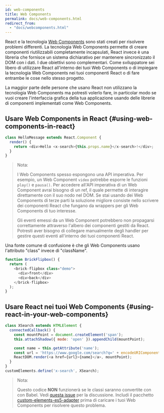 ```yaml
---
id: web-components
title: Web Components
permalink: docs/web-components.html
redirect_from:
  - "docs/webcomponents.html"
---
```


React e la tecnologia [Web Components](https://developer.mozilla.org/en-US/docs/Web/Web_Components) sono stati creati per risolvere problemi differenti. La tecnologia Web Components permette di creare componenti riutilizzabili completamente incapsulati, React invece è una libreria che fornisce un sistema dichiarativo per mantenere sincronizzato il DOM con i dati. I due obiettivi sono complementari. Come sviluppatore sei libero di utilizzare React all'interno dei tuoi Web Components o di impiegare la tecnologia Web Components nei tuoi componenti React o di fare entrambe le cose nello stesso progetto.

La maggior parte delle persone che usano React non utilizzano la tecnologia Web Components ma potresti volerlo fare, in particolar modo se vuoi creare l'interfaccia grafica della tua applicazione usando delle librerie di componenti implementati come Web Components.

## Usare Web Components in React {#using-web-components-in-react}

```javascript
class HelloMessage extends React.Component {
  render() {
    return <div>Hello <x-search>{this.props.name}</x-search>!</div>;
  }
}
```

> Nota:
>
> I Web Components spesso espongono una API imperativa. Per esempio, un Web Component `video` potrebbe esporre le funzioni `play()` e `pausa()`. Per accedere all'API imperativa di un Web Component avrai bisogno di un ref, il quale permette di interagire direttamente con il suo nodo nel DOM. Se stai usando dei Web Components di terze parti la soluzione migliore consiste nello scrivere dei componenti React che fungano da wrappers per gli Web Components di tuo interesse.
>
> Gli eventi emessi da un Web Component potrebbero non propagarsi correttamente attraverso l'albero dei componenti gestiti da React.
> Potresti aver bisogno di collegare manualmente degli handler per gestire questi eventi all'interno dei tuoi componenti React.

Una fonte comune di confusione è che gli Web Components usano l'attributo "class" invece di "className".

```javascript
function BrickFlipbox() {
  return (
    <brick-flipbox class="demo">
      <div>front</div>
      <div>back</div>
    </brick-flipbox>
  );
}
```

## Usare React nei tuoi Web Components {#using-react-in-your-web-components}

```javascript
class XSearch extends HTMLElement {
  connectedCallback() {
    const mountPoint = document.createElement('span');
    this.attachShadow({ mode: 'open' }).appendChild(mountPoint);

    const name = this.getAttribute('name');
    const url = 'https://www.google.com/search?q=' + encodeURIComponent(name);
    ReactDOM.render(<a href={url}>{name}</a>, mountPoint);
  }
}
customElements.define('x-search', XSearch);
```

>Nota:
>
> Questo codice **NON** funzionerà se le classi saranno convertite con con Babel. Vedi [questa issue](https://github.com/w3c/webcomponents/issues/587) per la discussione.
> Includi il pacchetto [custom-elements-es5-adapter](https://github.com/webcomponents/polyfills/tree/master/packages/webcomponentsjs#custom-elements-es5-adapterjs) prima di caricare i tuoi Web Components per risolvere questo problema.
